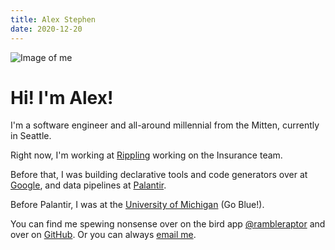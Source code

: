 ```yaml
---
title: Alex Stephen
date: 2020-12-20
---
```


<img src="/me.jpg" class="img-fluid hero-image" alt="Image of me">

# Hi! I'm Alex!

I'm a software engineer and all-around millennial from the Mitten, currently in Seattle.

Right now, I'm working at [Rippling](https://www.rippling.com) working on the Insurance team.

Before that, I was building declarative tools and code generators over at
[Google](https://www.google.com), and data pipelines at
[Palantir](https://www.palantir.com).

Before Palantir, I was at the [University of Michigan](https://www.umich.edu) (Go Blue!).

You can find me spewing nonsense over on the bird app [@rambleraptor](https://www.twitter.com/rambleraptor) and over on [GitHub](https://www.github.com/rambleraptor). Or you can always [email me](mailto:astephen2@gmail.com).
